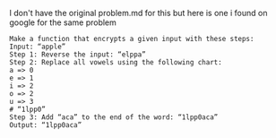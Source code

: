 I don't have the original problem.md for this but here is one i found on google for the same problem

```
Make a function that encrypts a given input with these steps:
Input: “apple”
Step 1: Reverse the input: “elppa”
Step 2: Replace all vowels using the following chart:
a => 0
e => 1
i => 2
o => 2
u => 3
# “1lpp0”
Step 3: Add “aca” to the end of the word: “1lpp0aca”
Output: “1lpp0aca” 
```